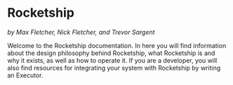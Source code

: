 # Rocketship

*by Max Fletcher, Nick Fletcher, and Trevor Sargent*

Welcome to the Rocketship documentation. In here you will find information about the design philosophy behind Rocketship, what Rocketship is and why it exists, as well as how to operate it. If you are a developer, you will also find resources for integrating your system with Rocketship by writing an Executor.